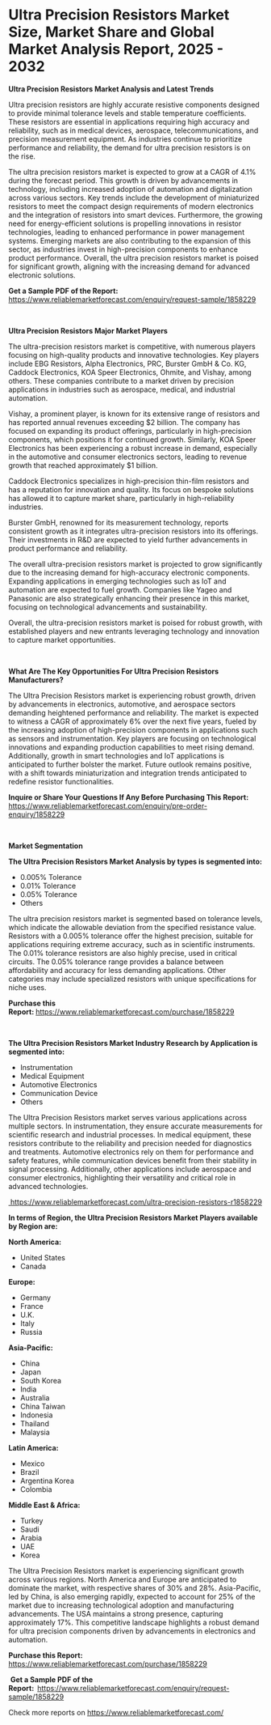 <p><h1>Ultra Precision Resistors Market Size, Market Share and Global Market Analysis Report, 2025 - 2032</h1></p><p><strong>Ultra Precision Resistors Market Analysis and Latest Trends</strong></p>
<p><p>Ultra precision resistors are highly accurate resistive components designed to provide minimal tolerance levels and stable temperature coefficients. These resistors are essential in applications requiring high accuracy and reliability, such as in medical devices, aerospace, telecommunications, and precision measurement equipment. As industries continue to prioritize performance and reliability, the demand for ultra precision resistors is on the rise.</p><p>The ultra precision resistors market is expected to grow at a CAGR of 4.1% during the forecast period. This growth is driven by advancements in technology, including increased adoption of automation and digitalization across various sectors. Key trends include the development of miniaturized resistors to meet the compact design requirements of modern electronics and the integration of resistors into smart devices. Furthermore, the growing need for energy-efficient solutions is propelling innovations in resistor technologies, leading to enhanced performance in power management systems. Emerging markets are also contributing to the expansion of this sector, as industries invest in high-precision components to enhance product performance. Overall, the ultra precision resistors market is poised for significant growth, aligning with the increasing demand for advanced electronic solutions.</p></p>
<p><strong>Get a Sample PDF of the Report:&nbsp;</strong> <a href="https://www.reliablemarketforecast.com/enquiry/request-sample/1858229?utm_campaign=2455&utm_medium=2&utm_source=Github&utm_content=ia&utm_term=11022025&utm_id=ultra-precision-resistors">https://www.reliablemarketforecast.com/enquiry/request-sample/1858229</a></p>
<p>&nbsp;</p>
<p><strong>Ultra Precision Resistors Major Market Players</strong></p>
<p><p>The ultra-precision resistors market is competitive, with numerous players focusing on high-quality products and innovative technologies. Key players include EBG Resistors, Alpha Electronics, PRC, Burster GmbH & Co. KG, Caddock Electronics, KOA Speer Electronics, Ohmite, and Vishay, among others. These companies contribute to a market driven by precision applications in industries such as aerospace, medical, and industrial automation.</p><p>Vishay, a prominent player, is known for its extensive range of resistors and has reported annual revenues exceeding $2 billion. The company has focused on expanding its product offerings, particularly in high-precision components, which positions it for continued growth. Similarly, KOA Speer Electronics has been experiencing a robust increase in demand, especially in the automotive and consumer electronics sectors, leading to revenue growth that reached approximately $1 billion.</p><p>Caddock Electronics specializes in high-precision thin-film resistors and has a reputation for innovation and quality. Its focus on bespoke solutions has allowed it to capture market share, particularly in high-reliability industries.</p><p>Burster GmbH, renowned for its measurement technology, reports consistent growth as it integrates ultra-precision resistors into its offerings. Their investments in R&D are expected to yield further advancements in product performance and reliability.</p><p>The overall ultra-precision resistors market is projected to grow significantly due to the increasing demand for high-accuracy electronic components. Expanding applications in emerging technologies such as IoT and automation are expected to fuel growth. Companies like Yageo and Panasonic are also strategically enhancing their presence in this market, focusing on technological advancements and sustainability.</p><p>Overall, the ultra-precision resistors market is poised for robust growth, with established players and new entrants leveraging technology and innovation to capture market opportunities.</p></p>
<p>&nbsp;</p>
<p><strong>What Are The Key Opportunities For Ultra Precision Resistors Manufacturers?</strong></p>
<p><p>The Ultra Precision Resistors market is experiencing robust growth, driven by advancements in electronics, automotive, and aerospace sectors demanding heightened performance and reliability. The market is expected to witness a CAGR of approximately 6% over the next five years, fueled by the increasing adoption of high-precision components in applications such as sensors and instrumentation. Key players are focusing on technological innovations and expanding production capabilities to meet rising demand. Additionally, growth in smart technologies and IoT applications is anticipated to further bolster the market. Future outlook remains positive, with a shift towards miniaturization and integration trends anticipated to redefine resistor functionalities.</p></p>
<p><strong>Inquire or Share Your Questions If Any Before Purchasing This Report:</strong> <a href="https://www.reliablemarketforecast.com/enquiry/pre-order-enquiry/1858229?utm_campaign=2455&utm_medium=2&utm_source=Github&utm_content=ia&utm_term=11022025&utm_id=ultra-precision-resistors">https://www.reliablemarketforecast.com/enquiry/pre-order-enquiry/1858229</a></p>
<p>&nbsp;</p>
<p><strong>Market Segmentation</strong></p>
<p><strong>The Ultra Precision Resistors Market Analysis by types is segmented into:</strong></p>
<p><ul><li>0.005% Tolerance</li><li>0.01% Tolerance</li><li>0.05% Tolerance</li><li>Others</li></ul></p>
<p><p>The ultra precision resistors market is segmented based on tolerance levels, which indicate the allowable deviation from the specified resistance value. Resistors with a 0.005% tolerance offer the highest precision, suitable for applications requiring extreme accuracy, such as in scientific instruments. The 0.01% tolerance resistors are also highly precise, used in critical circuits. The 0.05% tolerance range provides a balance between affordability and accuracy for less demanding applications. Other categories may include specialized resistors with unique specifications for niche uses.</p></p>
<p><strong>Purchase this Report:&nbsp;</strong><a href="https://www.reliablemarketforecast.com/purchase/1858229?utm_campaign=2455&utm_medium=2&utm_source=Github&utm_content=ia&utm_term=11022025&utm_id=ultra-precision-resistors">https://www.reliablemarketforecast.com/purchase/1858229</a></p>
<p>&nbsp;</p>
<p><strong>The Ultra Precision Resistors Market Industry Research by Application is segmented into:</strong></p>
<p><ul><li>Instrumentation</li><li>Medical Equipment</li><li>Automotive Electronics</li><li>Communication Device</li><li>Others</li></ul></p>
<p><p>The Ultra Precision Resistors market serves various applications across multiple sectors. In instrumentation, they ensure accurate measurements for scientific research and industrial processes. In medical equipment, these resistors contribute to the reliability and precision needed for diagnostics and treatments. Automotive electronics rely on them for performance and safety features, while communication devices benefit from their stability in signal processing. Additionally, other applications include aerospace and consumer electronics, highlighting their versatility and critical role in advanced technologies.</p></p>
<p><a href="https://www.reliablemarketforecast.com/ultra-precision-resistors-r1858229?utm_campaign=2455&utm_medium=2&utm_source=Github&utm_content=ia&utm_term=11022025&utm_id=ultra-precision-resistors">&nbsp;https://www.reliablemarketforecast.com/ultra-precision-resistors-r1858229</a></p>
<p><strong>In terms of Region, the Ultra Precision Resistors Market Players available by Region are:</strong></p>
<p>
    <p> <strong> North America: </strong>
        <ul>
            <li>United States</li>
            <li>Canada</li>
        </ul>
        </p> 
    <p> <strong> Europe: </strong>
        <ul>
            <li>Germany</li>
            <li>France</li>
            <li>U.K.</li>
            <li>Italy</li>
            <li>Russia</li>
        </ul>
        </p> 
    <p> <strong> Asia-Pacific: </strong>
        <ul>
            <li>China</li>
            <li>Japan</li>
            <li>South Korea</li>
            <li>India</li>
            <li>Australia</li>
            <li>China Taiwan</li>
            <li>Indonesia</li>
            <li>Thailand</li>
            <li>Malaysia</li>
        </ul>
        </p> 
    <p> <strong> Latin America: </strong>
        <ul>
            <li>Mexico</li>
            <li>Brazil</li>
            <li>Argentina Korea</li>
            <li>Colombia</li>
        </ul>
        </p> 
    <p> <strong> Middle East & Africa: </strong>
        <ul>
            <li>Turkey</li>
            <li>Saudi</li>
            <li>Arabia</li>
            <li>UAE</li>
            <li>Korea</li>
        </ul>
    </p>
    </p>
<p><p>The Ultra Precision Resistors market is experiencing significant growth across various regions. North America and Europe are anticipated to dominate the market, with respective shares of 30% and 28%. Asia-Pacific, led by China, is also emerging rapidly, expected to account for 25% of the market due to increasing technological adoption and manufacturing advancements. The USA maintains a strong presence, capturing approximately 17%. This competitive landscape highlights a robust demand for ultra precision components driven by advancements in electronics and automation.</p></p>
<p><strong>Purchase this Report: </strong><a href="https://www.reliablemarketforecast.com/purchase/1858229?utm_campaign=2455&utm_medium=2&utm_source=Github&utm_content=ia&utm_term=11022025&utm_id=ultra-precision-resistors">https://www.reliablemarketforecast.com/purchase/1858229</a></p>
<p>&nbsp;<strong>Get a Sample PDF of the Report:&nbsp;&nbsp;</strong><a href="https://www.reliablemarketforecast.com/enquiry/request-sample/1858229?utm_campaign=2455&utm_medium=2&utm_source=Github&utm_content=ia&utm_term=11022025&utm_id=ultra-precision-resistors">https://www.reliablemarketforecast.com/enquiry/request-sample/1858229</a></p>
<p><strong></strong></p>
<p>Check more reports on <a href="https://www.reliablemarketforecast.com/?utm_campaign=2455&utm_medium=2&utm_source=Github&utm_content=ia&utm_term=11022025&utm_id=ultra-precision-resistors">https://www.reliablemarketforecast.com/</a></p>